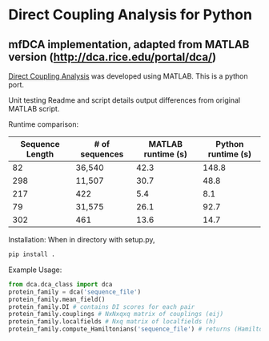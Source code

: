 # Direct Coupling Analysis for Python

## mfDCA implementation, adapted from MATLAB version (http://dca.rice.edu/portal/dca/)

[Direct Coupling Analysis](https://www.pnas.org/doi/10.1073/pnas.1111471108) was developed using MATLAB. This is a python port.

Unit testing Readme and script details output differences from original MATLAB script.

Runtime comparison:

| Sequence Length | # of sequences | MATLAB runtime (s) | Python runtime (s) | 
| --- | --- | --- | --- |
| 82 | 36,540 | 42.3 | 148.8 | 
| 298 | 11,507 | 30.7 | 48.8 | 
| 217 | 422 | 5.4 | 8.1 |
| 79 | 31,575 | 26.1 | 92.7 |
| 302 | 461 | 13.6 | 14.7 |

Installation:
When in directory with setup.py,
```bash
pip install .
```

Example Usage: 

```python
from dca.dca_class import dca
protein_family = dca('sequence_file')
protein_family.mean_field()
protein_family.DI # contains DI scores for each pair
protein_family.couplings # NxNxqxq matrix of couplings (eij)
protein_family.localfields # Nxq matrix of localfields (h)
protein_family.compute_Hamiltonians('sequence_file') # returns (Hamiltonians,sequence_headers) for input sequences
```
